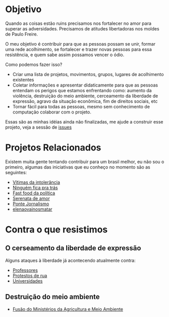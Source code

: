 # Objetivo
Quando as coisas estão ruins precisamos nos fortalecer no amor para superar as adversidades. Precisamos de atitudes libertadoras nos moldes de Paulo Freire.

O meu objetivo é contribuir para que as pessoas possam se unir, formar uma rede acolhimento, se fortalecer e trazer novas pessoas para essa resistência, e quem sabe assim possamos vencer o ódio.

Como podemos fazer isso?

- Criar uma lista de projetos, movimentos, grupos, lugares de acolhimento existentes
- Coletar informações e apresentar didaticamente para que as pessoas entendam os perigos que estamos enfrentando como: aumento da violência, destruição do meio ambiente, cerceamento da liberdade de expressão, agravo da situação econômica, fim de direitos sociais, etc
- Tornar fácil para todas as pessoas, mesmo sem conhecimento de computação colaborar com o projeto.

Essas são as minhas idéias ainda não finalizadas, me ajude a construir esse projeto, veja a sessão de [issues](https://github.com/renvieir/resistencia-amor/issues)

# Projetos Relacionados

Existem muita gente tentando contribuir para um brasil melhor, eu não sou o primeiro, algumas das iniciativas que eu conheço no momento são as seguintes:

- [Vítimas da intolerância](https://www.vitimasdaintolerancia.org/)
- [Ninguém fica pra trás](https://www.ninguemficapratras.org/)
- [Fast food da política](https://www.facebook.com/fastfooddapolitica/)
- [Serenata de amor](https://serenata.ai/)
- [Ponte Jornalismo](https://ponte.org/)
- [elenaovainosmatar](https://www.instagram.com/elenaovainosmatar)

# Contra o que resistimos

## O cerseamento da liberdade de expressão

Alguns ataques à liberdade já acontecendo atualmente contra:
- [Professores](http://agenciabrasil.ebc.com.br/educacao/noticia/2018-10/mp-vai-investigar-deputada-que-pediu-o-monitoramento-de-professores)
- [Protestos de rua](https://brasil.elpais.com/brasil/2017/06/27/politica/1498596183_811422.html)
- [Universidades](https://www1.folha.uol.com.br/cotidiano/2018/10/universidades-de-todo-o-pais-sao-alvo-de-acoes-policiais-e-da-justica-eleitoral.shtml)

## Destruição do meio ambiente

- [Fusão do Ministérios da Agricultura e Meio Ambiente](http://agenciabrasil.ebc.com.br/politica/noticia/2018-10/maggi-lamenta-fusao-de-pastas-da-agricultura-e-meio-ambiente)
